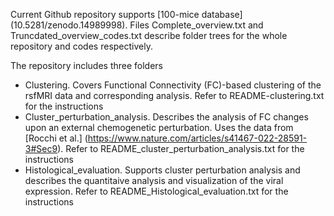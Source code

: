 Current Github repository supports [100-mice database] (10.5281/zenodo.14989998). Files Complete_overview.txt and Truncdated_overview_codes.txt describe folder trees for the whole repository and codes respectively.

The repository includes three folders 

* Clustering. Covers Functional Connectivity (FC)-based clustering of the rsfMRI data and corresponding analysis. Refer to README-clustering.txt for the instructions
* Cluster_perturbation_analysis. Describes the analysis of FC changes upon an external chemogenetic perturbation. Uses the data from [Rocchi et al.] (https://www.nature.com/articles/s41467-022-28591-3#Sec9). Refer to README_cluster_perturbation_analysis.txt for the instructions
* Histological_evaluation. Supports cluster perturbation analysis and describes the quantitaive analysis and visualization of the viral expression. Refer to README_Histological_evaluation.txt for the instructions 
